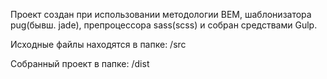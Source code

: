 Проект создан при использовании методологии BEM, шаблонизатора pug(бывш. jade), препроцессора sass(scss) и собран средствами Gulp.

Исходные файлы находятся в папке: /src

Собранный проект в папке: /dist

